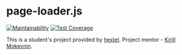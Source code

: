 # page-loader.js
[![Maintainability](https://api.codeclimate.com/v1/badges/77144186f90fb7ce940f/maintainability)](https://codeclimate.com/github/brasid/project-lvl3-s382/maintainability)
[![Test Coverage](https://api.codeclimate.com/v1/badges/77144186f90fb7ce940f/test_coverage)](https://codeclimate.com/github/brasid/project-lvl3-s382/test_coverage)

This is a student's project provided by [hexlet](https://ru.hexlet.io).
Project mentor - [Kirill Mokevnin](https://github.com/mokevnin).
